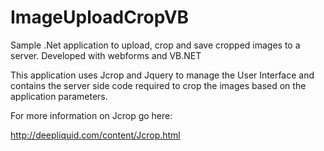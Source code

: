 ImageUploadCropVB
=================

Sample .Net application to upload, crop and save cropped images to a server. Developed with webforms and VB.NET

This application uses Jcrop and Jquery to manage the User Interface and contains the server side code required to crop the images based on the application parameters.

For more information on Jcrop go here:

http://deepliquid.com/content/Jcrop.html

